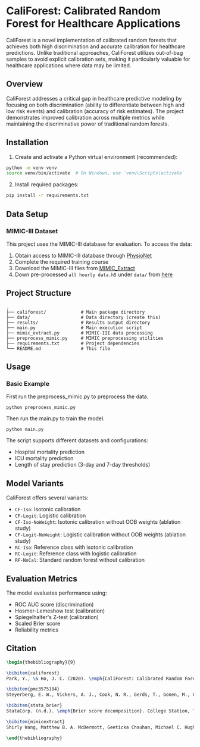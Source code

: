 # CaliForest: Calibrated Random Forest for Healthcare Applications

CaliForest is a novel implementation of calibrated random forests that achieves both high discrimination and accurate calibration for healthcare predictions. Unlike traditional approaches, CaliForest utilizes out-of-bag samples to avoid explicit calibration sets, making it particularly valuable for healthcare applications where data may be limited.

## Overview

CaliForest addresses a critical gap in healthcare predictive modeling by focusing on both discrimination (ability to differentiate between high and low risk events) and calibration (accuracy of risk estimates). The project demonstrates improved calibration across multiple metrics while maintaining the discriminative power of traditional random forests.

## Installation

1. Create and activate a Python virtual environment (recommended):
```bash
python -m venv venv
source venv/bin/activate  # On Windows, use `venv\Scripts\activate`
```

2. Install required packages:
```bash
pip install -r requirements.txt
```

## Data Setup

### MIMIC-III Dataset
This project uses the MIMIC-III database for evaluation. To access the data:

1. Obtain access to MIMIC-III database through [PhysioNet](https://physionet.org/content/mimiciii/1.4/)
2. Complete the required training course
3. Download the MIMIC-III files from [MIMIC_Extract](https://github.com/MLforHealth/MIMIC_Extract)
4. Down pre-processed `all hourly data.h5` under `data/` from [here](https://console.cloud.google.com/storage/browser/mimic_extract)


## Project Structure

```
.
├── califorest/             # Main package directory
├── data/                   # Data directory (create this)
├── results/                # Results output directory
├── main.py                 # Main execution script
├── mimic_extract.py        # MIMIC-III data processing
├── preprocess_mimic.py     # MIMIC preprocessing utilities
├── requirements.txt        # Project dependencies
└── README.md               # This file
```

## Usage

### Basic Example
First run the preprocess_mimic.py to preprocess the data.
```
python preprocess_mimic.py
```

Then run the main.py to train the model.
```
python main.py
```

The script supports different datasets and configurations:
- Hospital mortality prediction
- ICU mortality prediction
- Length of stay prediction (3-day and 7-day thresholds)


## Model Variants

CaliForest offers several variants:
- `CF-Iso`: Isotonic calibration
- `CF-Logit`: Logistic calibration
- `CF-Iso-NoWeight`: Isotonic calibration without OOB weights (ablation study)
- `CF-Logit-NoWeight`: Logistic calibration without OOB weights (ablation study)
- `RC-Iso`: Reference class with isotonic calibration
- `RC-Logit`: Reference class with logistic calibration
- `RF-NoCal`: Standard random forest without calibration

## Evaluation Metrics

The model evaluates performance using:
- ROC AUC score (discrimination)
- Hosmer-Lemeshow test (calibration)
- Spiegelhalter's Z-test (calibration)
- Scaled Brier score
- Reliability metrics

## Citation

```latex
\begin{thebibliography}{9}

\bibitem{califorest}
Park, Y., \& Ho, J. C. (2020). \emph{CaliForest: Calibrated Random Forest for Health Data}. In \emph{Proceedings of the ACM Conference on Health Inference and Learning} (pp. 40--50). \url{https://doi.org/10.1145/3368555.3384461}

\bibitem{pmc3575184}
Steyerberg, E. W., Vickers, A. J., Cook, N. R., Gerds, T., Gonen, M., Obuchowski, N., Pencina, M. J., \& Kattan, M. W. (2010). Assessing the performance of prediction models: A framework for traditional and novel measures. \emph{Epidemiology, 21}(1), 128--138. \url{https://doi.org/10.1097/EDE.0b013e3181c30fb2}.

\bibitem{stata_brier}
StataCorp. (n.d.). \emph{Brier score decomposition}. College Station, TX: Stata Press. \url{https://www.stata.com/manuals/rbrier.pdf}.

\bibitem{mimicextract}
Shirly Wang, Matthew B. A. McDermott, Geeticka Chauhan, Michael C. Hughes, Tristan Naumann, and Marzyeh Ghassemi. \emph{MIMIC-Extract: A Data Extraction, Preprocessing, and Representation Pipeline for MIMIC-III}. arXiv:1907.08322. \url{https://arxiv.org/abs/1907.08322}

\end{thebibliography}
```




